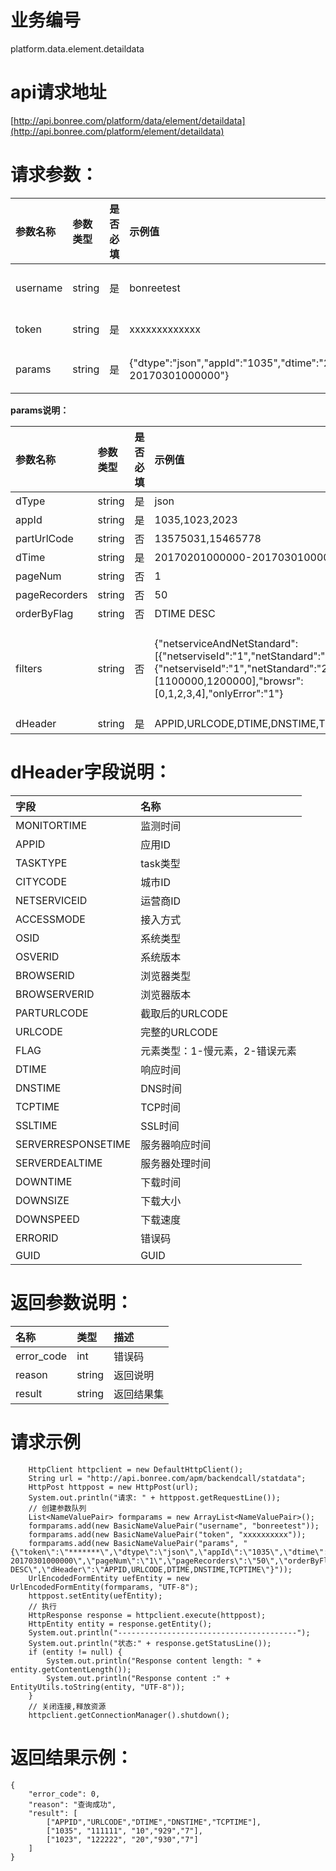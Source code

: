# 业务编号

platform.data.element.detaildata

# api请求地址

[http://api.bonree.com/platform/data/element/detaildata](http://api.bonree.com/platform/element/detaildata)

# 请求参数：

| 参数名称 | 参数类型 | 是否必填 | 示例值 | 参数说明 |
| :--- | :--- | :--- | :--- | :--- |
| username | string | 是 | bonreetest | 用户名 |
| token | string | 是 | xxxxxxxxxxxxx | 令牌 |
| params | string | 是 | {"dtype":"json","appId":"1035","dtime":"20170201000000-20170301000000"} | 参数json |

**params说明：**

| 参数名称 | 参数类型 | 是否必填 | 示例值 | 参数说明 |
| :--- | :--- | :--- | :--- | :--- |
| dType | string | 是 | json | 数据类型\(csv、json\) |
| appId | string | 是 | 1035,1023,2023 | 应用ID |
| partUrlCode | string | 否 | 13575031,15465778 | 截取后的URL CODE |
| dTime | string | 是 | 20170201000000-20170301000000 | 查询时间范围 |
| pageNum | string | 否 | 1 | 页码 |
| pageRecorders | string | 否 | 50 | 每页行数 |
| orderByFlag | string | 否 | DTIME DESC | 排序字段 |
| filters | string | 否 | {"netserviceAndNetStandard":\[{"netserviseId":"1","netStandard":"1"},{"netserviseId":"1","netStandard":"2"}\],"cityCode":\[1100000,1200000\],"browsr":\[0,1,2,3,4\],"onlyError":"1"} | 过滤条件：netserviceAndNetStandard:运营商&网络接入方式；cityCode:地域；browsr:浏览器；onlyError:0-只查正确数据;1-只查错误数据; |
| dHeader | string | 是 | APPID,URLCODE,DTIME,DNSTIME,TCPTIME,SSLTIME | \*指标数据项 |

# dHeader字段说明：

| 字段 | 名称 |
| :--- | :--- |
| MONITORTIME | 监测时间 |
| APPID | 应用ID |
| TASKTYPE | task类型 |
| CITYCODE | 城市ID |
| NETSERVICEID | 运营商ID |
| ACCESSMODE | 接入方式 |
| OSID | 系统类型 |
| OSVERID | 系统版本 |
| BROWSERID | 浏览器类型 |
| BROWSERVERID | 浏览器版本 |
| PARTURLCODE | 截取后的URLCODE |
| URLCODE | 完整的URLCODE |
| FLAG | 元素类型：1-慢元素，2-错误元素 |
| DTIME | 响应时间 |
| DNSTIME | DNS时间 |
| TCPTIME | TCP时间 |
| SSLTIME | SSL时间 |
| SERVERRESPONSETIME | 服务器响应时间 |
| SERVERDEALTIME | 服务器处理时间 |
| DOWNTIME | 下载时间 |
| DOWNSIZE | 下载大小 |
| DOWNSPEED | 下载速度 |
| ERRORID | 错误码 |
| GUID | GUID |

# 返回参数说明：

| 名称 | 类型 | 描述 |
| :--- | :--- | :--- |
| error\_code | int | 错误码 |
| reason | string | 返回说明 |
| result | string | 返回结果集 |

# 请求示例

```
    HttpClient httpclient = new DefaultHttpClient();
    String url = "http://api.bonree.com/apm/backendcall/statdata";
    HttpPost httppost = new HttpPost(url);
    System.out.println("请求: " + httppost.getRequestLine());
    // 创建参数队列
    List<NameValuePair> formparams = new ArrayList<NameValuePair>();
    formparams.add(new BasicNameValuePair("username", "bonreetest"));
    formparams.add(new BasicNameValuePair("token", "xxxxxxxxxx"));
    formparams.add(new BasicNameValuePair("params", "{\"token\":\"*******\",\"dtype\":\"json\",\"appId\":\"1035\",\"dtime\":\"20170201000000-20170301000000\",\"pageNum\":\"1\",\"pageRecorders\":\"50\",\"orderByFlag\":\"DTIME DESC\",\"dHeader\":\"APPID,URLCODE,DTIME,DNSTIME,TCPTIME\"}"));
    UrlEncodedFormEntity uefEntity = new UrlEncodedFormEntity(formparams, "UTF-8");
    httppost.setEntity(uefEntity);
    // 执行
    HttpResponse response = httpclient.execute(httppost);
    HttpEntity entity = response.getEntity();
    System.out.println("----------------------------------------");
    System.out.println("状态:" + response.getStatusLine());
    if (entity != null) {
        System.out.println("Response content length: " + entity.getContentLength());
        System.out.println("Response content :" + EntityUtils.toString(entity, "UTF-8"));
    }
    // 关闭连接,释放资源
    httpclient.getConnectionManager().shutdown();
```

# 返回结果示例：

```
{
    "error_code": 0,
    "reason": "查询成功",
    "result": [
        ["APPID","URLCODE","DTIME","DNSTIME","TCPTIME"],
        ["1035", "111111", "10","929","7"],
        ["1023", "122222", "20","930","7"]
    ]
}
```



